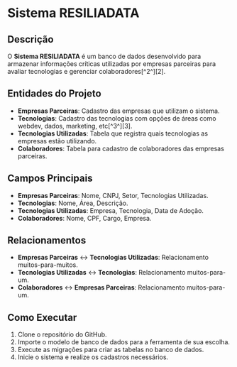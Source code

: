 # Sistema RESILIADATA

## Descrição
O **Sistema RESILIADATA** é um banco de dados desenvolvido para armazenar informações críticas utilizadas por empresas parceiras para avaliar tecnologias e gerenciar colaboradores[^2^][2].

## Entidades do Projeto
- **Empresas Parceiras**: Cadastro das empresas que utilizam o sistema.
- **Tecnologias**: Cadastro das tecnologias com opções de áreas como webdev, dados, marketing, etc[^3^][3].
- **Tecnologias Utilizadas**: Tabela que registra quais tecnologias as empresas estão utilizando.
- **Colaboradores**: Tabela para cadastro de colaboradores das empresas parceiras.

## Campos Principais
- **Empresas Parceiras**: Nome, CNPJ, Setor, Tecnologias Utilizadas.
- **Tecnologias**: Nome, Área, Descrição.
- **Tecnologias Utilizadas**: Empresa, Tecnologia, Data de Adoção.
- **Colaboradores**: Nome, CPF, Cargo, Empresa.

## Relacionamentos
- **Empresas Parceiras** ↔ **Tecnologias Utilizadas**: Relacionamento muitos-para-muitos.
- **Tecnologias Utilizadas** ↔ **Tecnologias**: Relacionamento muitos-para-um.
- **Colaboradores** ↔ **Empresas Parceiras**: Relacionamento muitos-para-um.

## Como Executar
1. Clone o repositório do GitHub.
2. Importe o modelo de banco de dados para a ferramenta de sua escolha.
3. Execute as migrações para criar as tabelas no banco de dados.
4. Inicie o sistema e realize os cadastros necessários.
